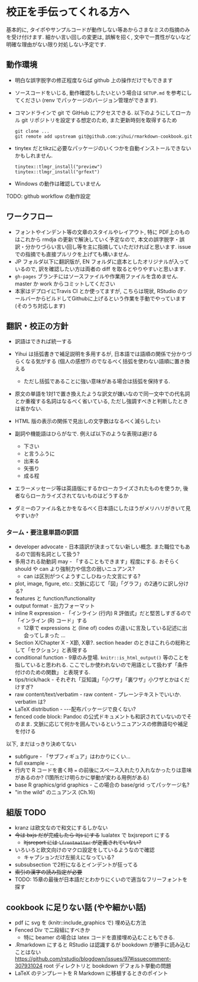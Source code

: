 # 校正を手伝ってくれる方へ

基本的に, タイポやサンプルコードが動作しない等あからさまなミスの指摘のみを受け付けます. 細かい言い回しの変更は, 誤解を招く, 文中で一貫性がないなど明確な理由がない限り対処しない予定です.

## 動作環境

* 明白な誤字脱字の修正程度ならば github 上の操作だけでもできます

* ソースコードをいじる, 動作確認もしたいという場合は `SETUP.md` を参考にしてください (renv でパッケージのバージョン管理ができます).
* コマンドラインで git で GitHub にアクセスできる. 以下のようにしてローカル git リポジトリを設定する想定のため, また更新時刻を取得するため 
  
    ```
    git clone ...
    git remote add upstream git@github.com:yihui/rmarkdown-cookbook.git
    ```

* tinytex だとtikzに必要なパッケージのいくつかを自動インストールできないかもしれません.

    ```
    tinytex::tlmgr_install("preview")
    tinytex::tlmgr_install("grfext")
    ```

* Windows の動作は確認していません

TODO: github workflow の動作設定

## ワークフロー

* フォントやインデント等の文章のスタイルやレイアウト, 特に PDF上のものはこれから rmdja の更新で解決していく予定なので, 本文の誤字脱字・誤訳・分かりづらい言い回し等を主に指摘していただければと思います. issue での指摘でも直接プルリクを上げても構いません.
* JP フォルダ以下に翻訳版が, EN フォルダに底本としたオリジナルが入っているので, 訳を確認したい方は両者の diff を取るとやりやすいと思います.
* `gh-pages` ブランチにはソースファイルや作業用ファイルを含めません. master か work からコミットしてください
* 本家はデプロイにTravis CI とか使ってますが, こちらは現状, RStudio のツールバーからビルドしてGithubに上げるという作業を手動でやっています (そのうち対応します)


## 翻訳・校正の方針

* 訳語はできれば統一する
* Yihui は括弧書きで補足説明を多用するが, 日本語では語順の関係で分かりづらくなる気がする (個人の感想?) のでなるべく括弧を使わない語順に置き換える
  * ただし括弧であることに強い意味がある場合は括弧を保持する.
* 原文の単語を1対1で置き換えたような訳文が嫌いなので同一文中での代名詞とか重複する名詞はなるべく省いている, ただし強調すべきと判断したときは省かない.
* HTML 版の表示の関係で見出しの文字数はなるべく減らしたい
* 副詞や機能語はひらがなで. 例えば以下のような表現は避ける
  * 下さい
  * と言うふうに
  * 出来る
  * 矢張り
  * 成る程

* エラーメッセージ等は英語版にするかローカライズされたものを使うか, 後者ならローカライズされてないものはどうするか
* ダミーのファイル名とかをなるべく日本語にしたほうがメリハリがきいて見やすいか?

### ターム・要注意単語の訳語

* developer advocate - 日本語訳が決まってない新しい概念. また職位でもあるので固有名詞として扱う?
* 多用される助動詞 may - 「することもできます」程度にする. おそらく should や can より強制力や信念の弱いニュアンス?
  * can は区別がつくようすこしひねった文言にする?
* plot, image, figure, etc.: 文脈に応じて「図」「グラフ」の2通りに訳し分ける?
* features と function/functionality
* output format - 出力フォーマット
* inline R expression - 「インライン (行内) R 評価式」だと堅苦しすぎるので「インライン (R) コード」する
  * 12章で expressions と (line of) codes の違いに言及している記述に出会ってしまった ...
* Section X/Chapter X - X節, X章?. section header のときはこれらの総称として「セクション」と表現する
* conditional function - 9章のみ登場. `knitr::is_html_output()` 等のことを指していると思われる. ここでしか使われないので用語として扱わず「条件付けのための関数」 と表現する.
* tips/trick/hack - それぞれ「豆知識」「小ワザ」「裏ワザ」小ワザとかはくだけすぎ?
* raw content/text/verbatim - raw content - プレーンテキストでいいか. verbatim は?
* LaTeX distribution - ---配布パッケージで良くない?
* fenced code block: Pandoc の公式ドキュメントも和訳されていないのでそのまま. 文脈に応じて何かを囲んでいるというニュアンスの修飾語句や補足を付ける

以下, まだはっきり決めてない

* subfigure - 「サブフィギュア」はわかりにくい...
* full example - ...
* 行内で R コードを書く時 `=` の前後にスペース入れたり入れなかったりは意味があるのか? (1箇所だけ明らかに挙動が変わる用例がある)
* base R graphics/grid graphics - この場合の base/grid ってパッケージ名?
* "in the wild" のニュアンス (Ch.16)

## 組版 TODO

* kranz は欧文なので和文にするしかない
* ~~今は bxjs だが完成したら ltjs にする~~ lualatex で bxjsreport にする
  * ~~ltjsreport には `\frontmatter` が定義されていない?~~
* いろいろと欧文向けのマクロ設定をしているようなので確認
  * キャプションだけ左揃えになっている?
* subsubsection で2桁になるとインデントが狂ってる
* ~~索引の漢字の読み指定が必要~~
* TODO: 15章の最後が日本語だとわかりにくいので適当なフリーフォントを探す

## cookbook に足りない話 (やや細かい話)

* pdf に svg を (knitr::include_graphics で) 埋め込む方法
* Fenced Div で二段組にすべきか
  + 特に beamer の場合は latex コードを直接埋め込むこともできる.  
* .Rmarkdown にすると RStudio は認識するが bookdown が勝手に読み込むことはない https://github.com/rstudio/blogdown/issues/97#issuecomment-307931024 root ディレクトリと bookdown デフォルト挙動の問題
* LaTeX のテンプレートを R Markdown に移植するときのポイント
